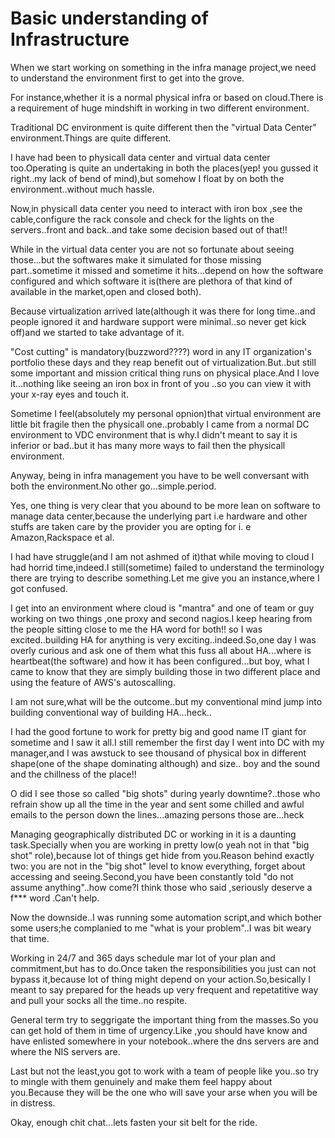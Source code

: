 # Basic understanding of Infrastructure

When we start working on something in the infra manage project,we need to understand the environment first to get into the grove.

For instance,whether it is a normal physical infra or based on cloud.There is a requirement of huge mindshift in working in two different environment.

Traditional DC environment is quite different then the "virtual Data Center" environment.Things are quite different.

I have had been to physicall data center and virtual data center too.Operating is quite an undertaking in both the places(yep! you gussed it right..my lack of bend of mind),but somehow I float by on both the environment..without much hassle.

Now,in physicall data center you need to interact with iron box ,see the cable,configure the rack console and check for the lights on the servers..front and back..and take some decision based out of that!!

While in the virtual data center you are not so fortunate about seeing those...but the softwares make it simulated for those missing part..sometime it missed and sometime it hits...depend on how the software configured and which software it is(there are plethora of that kind of available in the market,open and closed both).

Because virtualization arrived late(although it was there for long time..and people ignored it and hardware support were minimal..so never get kick off)and we started to take advantage of it.

"Cost cutting" is mandatory(buzzword????) word in any IT organization's portfolio these days and they reap benefit out of virtualization.But..but still some important and mission critical thing runs on physical place.And I love it...nothing like seeing an iron box in front of you ..so you can view it with your x-ray eyes and touch it.

Sometime I feel(absolutely my personal opnion)that virtual environment are little bit fragile then the physicall one..probably I came from a normal DC environment to VDC environment that is why.I didn't meant to say it is inferior or bad..but it has many more ways to fail then the physicall environment.

Anyway, being in infra management you have to be well conversant with both the environment.No other go...simple.period.

Yes, one thing is very clear that you abound to be more lean on software to manage data center,because the underlying part i.e hardware and other stuffs are taken care by the provider you are opting for i. e Amazon,Rackspace et al.

I had have struggle(and I am not ashmed of it)that while moving to cloud I had horrid time,indeed.I still(sometime) failed to understand the terminology there are trying to describe something.Let me give you an instance,where I got confused.

I get into an environment where cloud is "mantra" and one of team or guy working on two things ,one proxy and second nagios.I keep hearing from the people sitting close to me the HA word for both!! so I was excited..building HA for anything is very exciting..indeed.So,one day I was overly curious and ask one of them what this fuss all about HA...where is heartbeat(the software) and how it has been configured...but boy, what I came to know that they are simply building those in two different place and using the feature of AWS's autoscalling.

I am not sure,what will be the outcome..but my conventional mind jump into building conventional way of building HA...heck..

I had the good fortune to work for pretty big and good name IT giant for sometime and I saw it all.I still remember the first day I went into DC with my manager,and I was awstuck to see thousand of physical box in different shape(one of the shape dominating although) and size.. boy and the sound and the chillness of the place!!

O did I see those so called "big shots" during yearly downtime?..those who refrain show up all the time in the year and sent some chilled and awful emails to the person down the lines...amazing persons those are...heck

Managing geographically distributed DC or working in it is a daunting task.Specially when you are working in pretty low(o yeah not in that "big shot" role),because lot of things get hide from you.Reason behind exactly two: you are not in the "big shot" level to know everything, forget about accessing and seeing.Second,you have been constantly told "do not assume anything"..how come?I think those who said ,seriously deserve a f***  word .Can't help.

Now the downside..I was running some automation script,and which bother some users;he complanied to me "what is your problem"..I was bit weary that time.

Working in 24/7 and 365 days schedule mar lot of your plan and commitment,but has to do.Once taken the responsibilities you just can not bypass it,because lot of thing might depend on your action.So,besically I meant to say  prepared for the heads up very frequent and repetatitive way and pull your socks all the time..no respite.

General term try to seggrigate the important thing from the masses.So you can get hold of them in time of urgency.Like ,you should have know and have enlisted somewhere in your notebook..where the dns servers are and where the NIS servers are.

Last but not the least,you got to work with a team of people like you..so try to mingle with them genuinely and make them feel happy about you.Because they will be the one who will save your arse when you will be in distress.

Okay, enough chit chat...lets fasten your sit belt for the ride.





